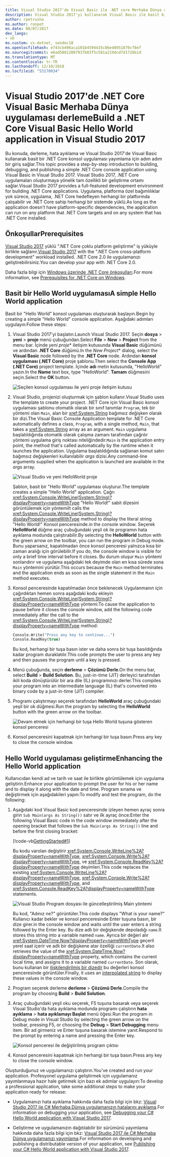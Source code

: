 ```yaml
---
title: Visual Studio 2017'de Visual Basic ile .NET core Merhaba Dünya uygulaması
description: Visual Studio 2017'yi kullanarak Visual Basic ile basit bir .NET Core konsol uygulaması oluşturmayı öğrenin.
author: rpetrusha
ms.author: ronpet
ms.date: 08/07/2017
dev_langs:
- vb
ms.custom: vs-dotnet, seodec18
ms.openlocfilehash: e743cb496aca101b4594435c86e48951870cf8ef
ms.sourcegitcommit: e6ad58812807937b03f5c581a219dcd7d1726b1d
ms.translationtype: MT
ms.contentlocale: tr-TR
ms.lasthandoff: 12/10/2018
ms.locfileid: "53170034"
---
```

# <a name="build-a-net-core-visual-basic-hello-world-application-in-visual-studio-2017"></a><span data-ttu-id="04772-103">Visual Studio 2017'de .NET Core Visual Basic Merhaba Dünya uygulaması derleme</span><span class="sxs-lookup"><span data-stu-id="04772-103">Build a .NET Core Visual Basic Hello World application in Visual Studio 2017</span></span>

<span data-ttu-id="04772-104">Bu konuda, derleme, hata ayıklama ve Visual Studio 2017'de Visual Basic kullanarak basit bir .NET Core konsol uygulaması yayımlama için adım adım bir giriş sağlar.</span><span class="sxs-lookup"><span data-stu-id="04772-104">This topic provides a step-by-step introduction to building, debugging, and publishing a simple .NET Core console application using Visual Basic in Visual Studio 2017.</span></span> <span data-ttu-id="04772-105">Visual Studio 2017, .NET Core uygulamaları oluşturmaya yönelik tam özellikli bir geliştirme ortamı sağlar.</span><span class="sxs-lookup"><span data-stu-id="04772-105">Visual Studio 2017 provides a full-featured development environment for building .NET Core applications.</span></span> <span data-ttu-id="04772-106">Uygulama, platforma özel bağımlılıklar yok sürece, uygulama, .NET Core hedefleyen herhangi bir platformda çalışabilir ve .NET Core sahip herhangi bir sistemde yüklü.</span><span class="sxs-lookup"><span data-stu-id="04772-106">As long as the application doesn't have platform-specific dependencies, the application can run on any platform that .NET Core targets and on any system that has .NET Core installed.</span></span>

## <a name="prerequisites"></a><span data-ttu-id="04772-107">Önkoşullar</span><span class="sxs-lookup"><span data-stu-id="04772-107">Prerequisites</span></span>

<span data-ttu-id="04772-108">[Visual Studio 2017](https://aka.ms/vsdownload?utm_source=mscom&utm_campaign=msdocs) yüklü ".NET Core çoklu platform geliştirme" iş yüküyle birlikte sağlanır.</span><span class="sxs-lookup"><span data-stu-id="04772-108">[Visual Studio 2017](https://aka.ms/vsdownload?utm_source=mscom&utm_campaign=msdocs) with the ".NET Core cross-platform development" workload installed.</span></span> <span data-ttu-id="04772-109">.NET Core 2.0 ile uygulamanızı geliştirebilirsiniz.</span><span class="sxs-lookup"><span data-stu-id="04772-109">You can develop your app with .NET Core 2.0.</span></span>

<span data-ttu-id="04772-110">Daha fazla bilgi için [Windows üzerinde .NET Core önkoşulları](../../core/windows-prerequisites.md).</span><span class="sxs-lookup"><span data-stu-id="04772-110">For more information, see [Prerequisites for .NET Core on Windows](../../core/windows-prerequisites.md).</span></span>

## <a name="a-simple-hello-world-application"></a><span data-ttu-id="04772-111">Basit bir Hello World uygulaması</span><span class="sxs-lookup"><span data-stu-id="04772-111">A simple Hello World application</span></span>

<span data-ttu-id="04772-112">Basit bir "Hello World" konsol uygulaması oluşturarak başlayın.</span><span class="sxs-lookup"><span data-stu-id="04772-112">Begin by creating a simple "Hello World" console application.</span></span> <span data-ttu-id="04772-113">Aşağıdaki adımları uygulayın:</span><span class="sxs-lookup"><span data-stu-id="04772-113">Follow these steps:</span></span>

1. <span data-ttu-id="04772-114">Visual Studio 2017'yi başlatın.</span><span class="sxs-lookup"><span data-stu-id="04772-114">Launch Visual Studio 2017.</span></span> <span data-ttu-id="04772-115">Seçin **dosya** > **yeni** > **proje** menü çubuğundan.</span><span class="sxs-lookup"><span data-stu-id="04772-115">Select **File** > **New** > **Project** from the menu bar.</span></span> <span data-ttu-id="04772-116">İçinde *yeni proje*\* iletişim kutusunda **Visual Basic** düğümünü ve ardından **.NET Core** düğümü.</span><span class="sxs-lookup"><span data-stu-id="04772-116">In the *New Project*\* dialog, select the **Visual Basic** node followed by the **.NET Core** node.</span></span> <span data-ttu-id="04772-117">Ardından **konsol uygulaması (.NET Core)** proje şablonu.</span><span class="sxs-lookup"><span data-stu-id="04772-117">Then select the **Console App (.NET Core)** project template.</span></span> <span data-ttu-id="04772-118">İçinde **adı** metin kutusunda, "HelloWorld" yazın.</span><span class="sxs-lookup"><span data-stu-id="04772-118">In the **Name** text box, type "HelloWorld".</span></span> <span data-ttu-id="04772-119">**Tamam** düğmesini seçin.</span><span class="sxs-lookup"><span data-stu-id="04772-119">Select the **OK** button.</span></span>

   ![Seçilen konsol uygulaması ile yeni proje iletişim kutusu](./media/vb-with-visual-studio/visual-studio-new-project.png)
   
1. <span data-ttu-id="04772-121">Visual Studio, projenizi oluşturmak için şablon kullanır.</span><span class="sxs-lookup"><span data-stu-id="04772-121">Visual Studio uses the template to create your project.</span></span> <span data-ttu-id="04772-122">.NET Core için Visual Basic konsol uygulaması şablonu otomatik olarak bir sınıf tanımlar `Program`, tek bir yöntemi olan `Main`, alan bir <xref:System.String> bağımsız değişken olarak bir dizi.</span><span class="sxs-lookup"><span data-stu-id="04772-122">The Visual Basic Console Application template for .NET Core automatically defines a class, `Program`, with a single method, `Main`, that takes a <xref:System.String> array as an argument.</span></span> <span data-ttu-id="04772-123">`Main` uygulama başlatıldığında otomatik olarak çalışma zamanı tarafından çağrılır yöntemi uygulama giriş noktası niteliğindedir.</span><span class="sxs-lookup"><span data-stu-id="04772-123">`Main` is the application entry point, the method that's called automatically by the runtime when it launches the application.</span></span> <span data-ttu-id="04772-124">Uygulama başlatıldığında sağlanan komut satırı bağımsız değişkenleri kullanılabilir *args* dizisi.</span><span class="sxs-lookup"><span data-stu-id="04772-124">Any command-line arguments supplied when the application is launched are available in the *args* array.</span></span>

   ![Visual Studio ve yeni HelloWorld proje](./media/vb-with-visual-studio/visual-studio-main-window.png)

   <span data-ttu-id="04772-126">Şablon, basit bir "Hello World" uygulaması oluşturur.</span><span class="sxs-lookup"><span data-stu-id="04772-126">The template creates a simple "Hello World" application.</span></span> <span data-ttu-id="04772-127">Çağrı <xref:System.Console.WriteLine(System.String)?displayProperty=nameWithType> "Hello World!" sabit dizesini görüntülemek için yöntemi</span><span class="sxs-lookup"><span data-stu-id="04772-127">It calls the <xref:System.Console.WriteLine(System.String)?displayProperty=nameWithType> method to display the literal string "Hello World!"</span></span> <span data-ttu-id="04772-128">Konsol penceresinde.</span><span class="sxs-lookup"><span data-stu-id="04772-128">in the console window.</span></span> <span data-ttu-id="04772-129">Seçerek **HelloWorld** düğme araç çubuğundaki yeşil ok ile programın hata ayıklama modunda çalıştırabilir.</span><span class="sxs-lookup"><span data-stu-id="04772-129">By selecting the **HelloWorld** button with the green arrow on the toolbar, you can run the program in Debug mode.</span></span> <span data-ttu-id="04772-130">Bunu yaparsanız, kapatılmadan önce konsol penceresi yalnızca kısa bir zaman aralığı için görülebilir.</span><span class="sxs-lookup"><span data-stu-id="04772-130">If you do, the console window is visible for only a brief time interval before it closes.</span></span> <span data-ttu-id="04772-131">Bu durum oluşur `Main` yöntemi sonlandırır ve uygulama aşağıdaki tek deyimde olan en kısa sürede sona `Main` yöntemini yürütür.</span><span class="sxs-lookup"><span data-stu-id="04772-131">This occurs because the `Main` method terminates and the application ends as soon as the single statement in the `Main` method executes.</span></span>

1. <span data-ttu-id="04772-132">Konsol penceresinde kapatılmadan önce beklenecek Uygulanmanın için çağırdıktan hemen sonra aşağıdaki kodu ekleyin <xref:System.Console.WriteLine(System.String)?displayProperty=nameWithType> yöntemi:</span><span class="sxs-lookup"><span data-stu-id="04772-132">To cause the application to pause before it closes the console window, add the following code immediately after the call to the <xref:System.Console.WriteLine(System.String)?displayProperty=nameWithType> method:</span></span>

   ```vb
   Console.Write("Press any key to continue...")
   Console.ReadKey(true)
   ```
   <span data-ttu-id="04772-133">Bu kod, herhangi bir tuşa basın ister ve daha sonra bir tuşa basıldığında kadar program duraklatılır.</span><span class="sxs-lookup"><span data-stu-id="04772-133">This code prompts the user to press any key and then pauses the program until a key is pressed.</span></span>

1. <span data-ttu-id="04772-134">Menü çubuğunda, seçin **derleme** > **Çözümü Derle**.</span><span class="sxs-lookup"><span data-stu-id="04772-134">On the menu bar, select **Build** > **Build Solution**.</span></span> <span data-ttu-id="04772-135">Bu, just-in-time (JIT) derleyici tarafından ikili koda dönüştürülür bir ara dile (IL) programınızı derler.</span><span class="sxs-lookup"><span data-stu-id="04772-135">This compiles your program into an intermediate language (IL) that's converted into binary code by a just-in-time (JIT) compiler.</span></span>

1. <span data-ttu-id="04772-136">Programı çalıştırmayı seçerek tarafından **HelloWorld** araç çubuğundaki yeşil bir ok düğmesi.</span><span class="sxs-lookup"><span data-stu-id="04772-136">Run the program by selecting the **HelloWorld** button with the green arrow on the toolbar.</span></span>

   ![Devam etmek için herhangi bir tuşa Hello World tuşuna gösteren konsol penceresi](./media/with-visual-studio/hello-world-console.png)

1. <span data-ttu-id="04772-138">Konsol penceresini kapatmak için herhangi bir tuşa basın.</span><span class="sxs-lookup"><span data-stu-id="04772-138">Press any key to close the console window.</span></span>

## <a name="enhancing-the-hello-world-application"></a><span data-ttu-id="04772-139">Hello World uygulaması geliştirme</span><span class="sxs-lookup"><span data-stu-id="04772-139">Enhancing the Hello World application</span></span>

<span data-ttu-id="04772-140">Kullanıcıdan kendi ad ve tarih ve saat ile birlikte görüntülemek için uygulama geliştirin.</span><span class="sxs-lookup"><span data-stu-id="04772-140">Enhance your application to prompt the user for his or her name and to display it along with the date and time.</span></span> <span data-ttu-id="04772-141">Program sınama ve değiştirmek için aşağıdakileri yapın:</span><span class="sxs-lookup"><span data-stu-id="04772-141">To modify and test the program, do the following:</span></span>

1. <span data-ttu-id="04772-142">Aşağıdaki kod Visual Basic kod penceresinde izleyen hemen ayraç sonra girin `Sub Main(args As String())` satır ve ilk ayraç önce:</span><span class="sxs-lookup"><span data-stu-id="04772-142">Enter the following Visual Basic code in the code window immediately after the opening bracket that follows the `Sub Main(args As String())` line and before the first closing bracket:</span></span>

   [!code-vb[GettingStarted#1](../../../samples/snippets/core/tutorials/vb-with-visual-studio/helloworld.vb#1)]

   <span data-ttu-id="04772-143">Bu kodu varolan değiştirir <xref:System.Console.WriteLine%2A?displayProperty=nameWithType>, <xref:System.Console.Write%2A?displayProperty=nameWithType>, ve <xref:System.Console.ReadKey%2A?displayProperty=nameWithType> deyimleri.</span><span class="sxs-lookup"><span data-stu-id="04772-143">This code replaces the existing <xref:System.Console.WriteLine%2A?displayProperty=nameWithType>, <xref:System.Console.Write%2A?displayProperty=nameWithType>, and <xref:System.Console.ReadKey%2A?displayProperty=nameWithType> statements.</span></span>

   ![Visual Studio Program dosyası ile güncelleştirilmiş Main yöntemi](./media/vb-with-visual-studio/visual-basic-code-window.png)

   <span data-ttu-id="04772-145">Bu kod, "Adınız ne?" görüntüler.</span><span class="sxs-lookup"><span data-stu-id="04772-145">This code displays "What is your name?"</span></span> <span data-ttu-id="04772-146">Kullanıcı kadar bekler ve konsol penceresinde Enter tuşuna basın, bir dize girer.</span><span class="sxs-lookup"><span data-stu-id="04772-146">in the console window and waits until the user enters a string followed by the Enter key.</span></span> <span data-ttu-id="04772-147">Bu dize adlı bir değişkende depoladığı `name`.</span><span class="sxs-lookup"><span data-stu-id="04772-147">It stores this string into a variable named `name`.</span></span> <span data-ttu-id="04772-148">Ayrıca bir değeri alır <xref:System.DateTime.Now?displayProperty=nameWithType> geçerli yerel saat içerir ve adlı bir değişkene atar özelliği `currentDate`.</span><span class="sxs-lookup"><span data-stu-id="04772-148">It also retrieves the value of the <xref:System.DateTime.Now?displayProperty=nameWithType> property, which contains the current local time, and assigns it to a variable named `currentDate`.</span></span> <span data-ttu-id="04772-149">Son olarak, bunu kullanan bir [ilişkilendirilmiş bir dizedir](../../visual-basic/programming-guide/language-features/strings/interpolated-strings.md) bu değerleri konsol penceresinde görüntüler.</span><span class="sxs-lookup"><span data-stu-id="04772-149">Finally, it uses an [interpolated string](../../visual-basic/programming-guide/language-features/strings/interpolated-strings.md) to display these values in the console window.</span></span>

1. <span data-ttu-id="04772-150">Program seçerek derleme **derleme** > **Çözümü Derle**.</span><span class="sxs-lookup"><span data-stu-id="04772-150">Compile the program by choosing **Build** > **Build Solution**.</span></span>

1. <span data-ttu-id="04772-151">Araç çubuğundaki yeşil oku seçerek, F5 tuşuna basarak veya seçerek Visual Studio'da hata ayıklama modunda programı çalıştırın **hata ayıklama** > **hata ayıklamayı Başlat** menü öğesi.</span><span class="sxs-lookup"><span data-stu-id="04772-151">Run the program in Debug mode in Visual Studio by selecting the green arrow on the toolbar, pressing F5, or choosing the **Debug** > **Start Debugging** menu item.</span></span> <span data-ttu-id="04772-152">Bir ad girmeniz ve Enter tuşuna basarak istemine yanıt.</span><span class="sxs-lookup"><span data-stu-id="04772-152">Respond to the prompt by entering a name and pressing the Enter key.</span></span>

   ![Konsol penceresi ile değiştirilmiş program çıktısı](./media/with-visual-studio/hello-world-update.png)

1. <span data-ttu-id="04772-154">Konsol penceresini kapatmak için herhangi bir tuşa basın.</span><span class="sxs-lookup"><span data-stu-id="04772-154">Press any key to close the console window.</span></span>

<span data-ttu-id="04772-155">Oluşturduğunuz ve uygulamanızı çalıştırın.</span><span class="sxs-lookup"><span data-stu-id="04772-155">You've created and run your application.</span></span> <span data-ttu-id="04772-156">Profesyonel uygulama geliştirmek için uygulamanız yayımlanmaya hazır hale getirmek için bazı ek adımlar uygulayın:</span><span class="sxs-lookup"><span data-stu-id="04772-156">To develop a professional application, take some additional steps to make your application ready for release:</span></span>

- <span data-ttu-id="04772-157">Uygulamanızı hata ayıklama hakkında daha fazla bilgi için bkz: [Visual Studio 2017 ile C# Merhaba Dünya uygulamanızın hatalarını ayıklama](debugging-with-visual-studio.md).</span><span class="sxs-lookup"><span data-stu-id="04772-157">For information on debugging your application, see [Debugging your C# Hello World application with Visual Studio 2017](debugging-with-visual-studio.md).</span></span>

- <span data-ttu-id="04772-158">Geliştirme ve uygulamanızın dağıtılabilir bir sürümünü yayımlama hakkında daha fazla bilgi için bkz: [Visual Studio 2017 ile C# Merhaba Dünya uygulamanızı yayımlama](publishing-with-visual-studio.md).</span><span class="sxs-lookup"><span data-stu-id="04772-158">For information on developing and publishing a distributable version of your application, see [Publishing your C# Hello World application with Visual Studio 2017](publishing-with-visual-studio.md).</span></span>

<!--
## Related topics

Instead of a console application, you can also build a class library with .NET Core and Visual Studio 2017. For a step-by-step introduction, see [Building a class library with C# and .NET Core in Visual Studio 2017](library-with-visual-studio.md).

You can also develop a .NET Core console app on Mac, Linux, and Windows by using [Visual Studio Code](https://code.visualstudio.com/), a downloadable code editor. For a step-by-step tutorial, see [Getting Started with Visual Studio Code](with-visual-studio-code.md). -->
